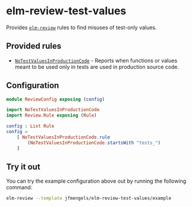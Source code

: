# elm-review-test-values

Provides [`elm-review`](https://package.elm-lang.org/packages/jfmengels/elm-review/latest/) rules to find misuses of test-only values.


## Provided rules

- [`NoTestValuesInProductionCode`](https://package.elm-lang.org/packages/jfmengels/elm-review-test-values/1.0.0/NoTestValuesInProductionCode) - Reports when functions or values meant to be used only in tests are used in production source code.


## Configuration

```elm
module ReviewConfig exposing (config)

import NoTestValuesInProductionCode
import Review.Rule exposing (Rule)

config : List Rule
config =
    [ NoTestValuesInProductionCode.rule
        (NoTestValuesInProductionCode.startsWith "tests_")
    ]
```


## Try it out

You can try the example configuration above out by running the following command:

```bash
elm-review --template jfmengels/elm-review-test-values/example
```
